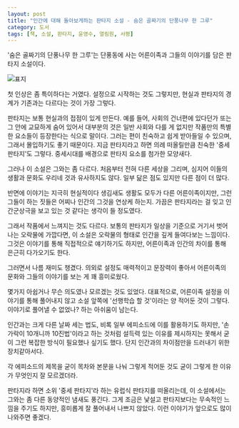 ```yaml
---
layout: post
title: "인간에 대해 돌아보게하는 판타지 소설 - 숨은 골짜기의 단풍나무 한 그루"
category: 도서
tags: [책, 소설, 판타지, 윤영수, 열림원, 서평]
---
```


'숨은 골짜기의 단풍나무 한 그루'는
단풍동에 사는 어른이족과 그들의 이야기를 담은 판타지 소설이다.

![표지](https://lh3.googleusercontent.com/BdUDfVLnMNljYY-KjQjYBFYmnatU90_RTxIntt9-PwU350RTtSn9GA6GsXr3ftpEvdSzgDrjuObcTw=s480)

첫 인상은 좀 특이하다는 거였다.
설정으로 시작하는 것도 그렇지만,
현실과 판타지의 경계가 기존과는 다르다는 것이 가장 그렇다.

판타지는 보통 현실과의 접점이 있게 만든다.
예를 들어, 사회의 건너편에 있다던가 또는 그 안에 교묘하게 숨어 있어서
대부분의 것은 일반 사회와 다를 게 없지만
작품만의 특별한 요소들이 등장한다는 식으로 말이다.
그러는 편이 친숙하고 쉽게 받아들일 수 있으며, 그래서 몰입하기도 좋기 때문이다.
지금 판타지라고 하면 의례 떠올릴만큼 친숙한 '중세 판타지'도 그렇다.
중세시대를 배경으로 판타지 요소를 첨가한 모양새다.

그러나 이 소설은 그와는 좀 다르다.
처음부터 전혀 다른 세상을 그리며,
심지어 이들의 생활과 문화도 우리네 것과 유사하지도 않다.
일부 닮은 점도 있지만 다른 점이 더 많다.

반면에 이야기는 지극히 현실적이다
생김새도 생활도 모두가 다른 어른이족이지만,
그런 그들이 하는 짓들은 어찌나 인간의 그것을 연상케 하는지.
가끔은 판타지라는 걸 잊고 인간군상극을 보고 있는 것 같다는 생각이 들 정도였다.

그래서 작품에서 느껴지는 것도 다르다.
보통의 판타지가 일상을 기준으로 거기서 벗어나는 오락물에 가깝다면,
이 소설은 오락물의 형태로 인간을 깊게 들여다보는 느낌이다.
그것은 이야기를 통해 직접적으로 얘기하기도 하지만,
어른이족과 인간의 차이를 통해 은근히 다가오기도 한다.

그러면서 나름 재미도 챙겼다.
의외로 설정도 매력적이고 문장력이 좋아서
어른이족의 문화와 그들의 이야기를 보는 게 꽤 흥미로웠다.

몇가지 아쉽거나 무슨 의도였나 모르겠는 것도 있었다.
대표적으로, 어른이족 설정을 이야기를 통해 풀어내지 않고
소설 앞쪽에 '선행학습 할 것'이라는 양 적어둔 것이 그렇다.
이야기로 풀어낼 수 없었나? 하는 아쉬움이 남는다.

인간과는 크게 다른 날짜 세는 법도,
비록 일부 에피소드에 이를 활용하기도 하지만,
'손가락이 10개니까 10진법'이라고 하는 것처럼
설득력 있는 이유를 제시하지는 못해서
굳이 그런 복잡한 방식이 필요했나 싶기도 했다.
단지 인간과의 차이점만을 드러내기 위한 장치같아서다.

각 에피소드의 제목을 굳이 목차와 본문을 나눠 그렇게 적어둔 것도
굳이 그렇게 한 이유가 무엇인지 잘 모르겠더라.

판타지라 하면 소위 '중세 판타지'라 하는 유럽식 판타지를 떠올리는데,
이 소설에서는 그와는 좀 다른 동양적인 냄새도 풍긴다.
그게 조금은 낯설고 판타지보다는 무속적인 느낌을 주기도 하지만,
흥미롭게 잘 풀어내서 나쁘지 않았다.
이런 이야기가 앞으로도 많이 나와주면 좋겠다.
